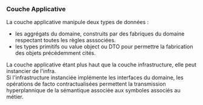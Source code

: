 ### Couche Applicative

La couche applicative manipule deux types de données :
* les aggrégats du domaine, construits par des fabriques du domaine respectant toutes les règles asssociées.
* les types primitifs ou value object ou DTO pour permettre la fabrication des objets précédemment cités.

La couche applicative étant plus haut que la couche infrastructure, elle peut instancier de l'infra.  
Si l'infrastructure instanciée implémente les interfaces du domaine, les opérations de facto contractualisées permettent la transmission hyperplannique de la sémantique associée aux symboles associés au métier.

